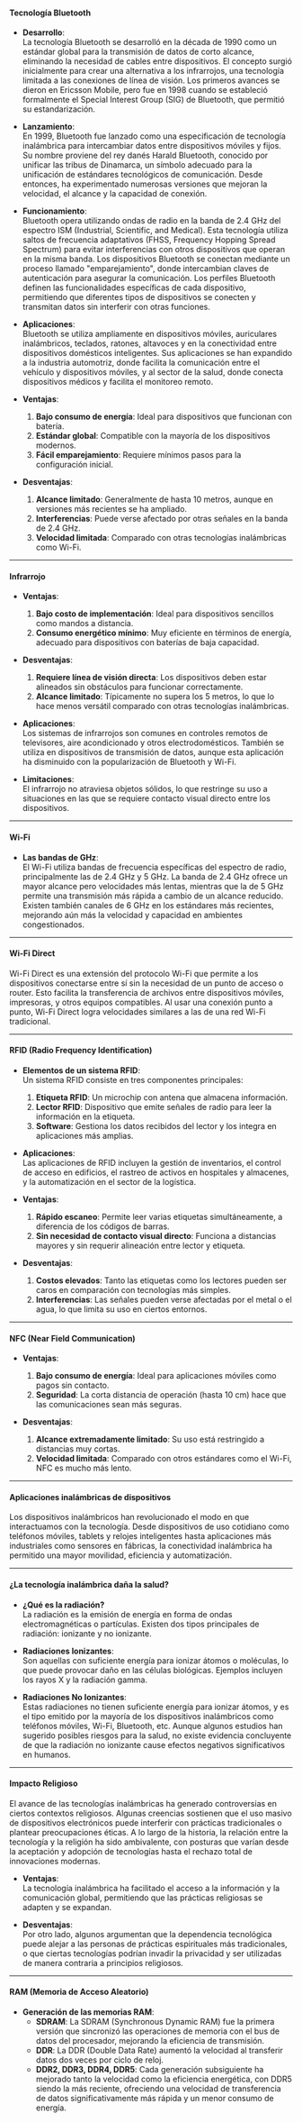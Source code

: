#### **Tecnología Bluetooth**

- **Desarrollo**:  
  La tecnología Bluetooth se desarrolló en la década de 1990 como un estándar global para la transmisión de datos de corto alcance, eliminando la necesidad de cables entre dispositivos. El concepto surgió inicialmente para crear una alternativa a los infrarrojos, una tecnología limitada a las conexiones de línea de visión. Los primeros avances se dieron en Ericsson Mobile, pero fue en 1998 cuando se estableció formalmente el Special Interest Group (SIG) de Bluetooth, que permitió su estandarización.

- **Lanzamiento**:  
  En 1999, Bluetooth fue lanzado como una especificación de tecnología inalámbrica para intercambiar datos entre dispositivos móviles y fijos. Su nombre proviene del rey danés Harald Bluetooth, conocido por unificar las tribus de Dinamarca, un símbolo adecuado para la unificación de estándares tecnológicos de comunicación. Desde entonces, ha experimentado numerosas versiones que mejoran la velocidad, el alcance y la capacidad de conexión.

- **Funcionamiento**:  
  Bluetooth opera utilizando ondas de radio en la banda de 2.4 GHz del espectro ISM (Industrial, Scientific, and Medical). Esta tecnología utiliza saltos de frecuencia adaptativos (FHSS, Frequency Hopping Spread Spectrum) para evitar interferencias con otros dispositivos que operan en la misma banda. Los dispositivos Bluetooth se conectan mediante un proceso llamado "emparejamiento", donde intercambian claves de autenticación para asegurar la comunicación. Los perfiles Bluetooth definen las funcionalidades específicas de cada dispositivo, permitiendo que diferentes tipos de dispositivos se conecten y transmitan datos sin interferir con otras funciones.

- **Aplicaciones**:  
  Bluetooth se utiliza ampliamente en dispositivos móviles, auriculares inalámbricos, teclados, ratones, altavoces y en la conectividad entre dispositivos domésticos inteligentes. Sus aplicaciones se han expandido a la industria automotriz, donde facilita la comunicación entre el vehículo y dispositivos móviles, y al sector de la salud, donde conecta dispositivos médicos y facilita el monitoreo remoto.

- **Ventajas**:
  1. **Bajo consumo de energía**: Ideal para dispositivos que funcionan con batería.
  2. **Estándar global**: Compatible con la mayoría de los dispositivos modernos.
  3. **Fácil emparejamiento**: Requiere mínimos pasos para la configuración inicial.

- **Desventajas**:
  1. **Alcance limitado**: Generalmente de hasta 10 metros, aunque en versiones más recientes se ha ampliado.
  2. **Interferencias**: Puede verse afectado por otras señales en la banda de 2.4 GHz.
  3. **Velocidad limitada**: Comparado con otras tecnologías inalámbricas como Wi-Fi.

---

#### **Infrarrojo**

- **Ventajas**:  
  1. **Bajo costo de implementación**: Ideal para dispositivos sencillos como mandos a distancia.
  2. **Consumo energético mínimo**: Muy eficiente en términos de energía, adecuado para dispositivos con baterías de baja capacidad.

- **Desventajas**:  
  1. **Requiere línea de visión directa**: Los dispositivos deben estar alineados sin obstáculos para funcionar correctamente.
  2. **Alcance limitado**: Típicamente no supera los 5 metros, lo que lo hace menos versátil comparado con otras tecnologías inalámbricas.

- **Aplicaciones**:  
  Los sistemas de infrarrojos son comunes en controles remotos de televisores, aire acondicionado y otros electrodomésticos. También se utiliza en dispositivos de transmisión de datos, aunque esta aplicación ha disminuido con la popularización de Bluetooth y Wi-Fi.

- **Limitaciones**:  
  El infrarrojo no atraviesa objetos sólidos, lo que restringe su uso a situaciones en las que se requiere contacto visual directo entre los dispositivos.

---

#### **Wi-Fi**

- **Las bandas de GHz**:  
  El Wi-Fi utiliza bandas de frecuencia específicas del espectro de radio, principalmente las de 2.4 GHz y 5 GHz. La banda de 2.4 GHz ofrece un mayor alcance pero velocidades más lentas, mientras que la de 5 GHz permite una transmisión más rápida a cambio de un alcance reducido. Existen también canales de 6 GHz en los estándares más recientes, mejorando aún más la velocidad y capacidad en ambientes congestionados.

---

#### **Wi-Fi Direct**

Wi-Fi Direct es una extensión del protocolo Wi-Fi que permite a los dispositivos conectarse entre sí sin la necesidad de un punto de acceso o router. Esto facilita la transferencia de archivos entre dispositivos móviles, impresoras, y otros equipos compatibles. Al usar una conexión punto a punto, Wi-Fi Direct logra velocidades similares a las de una red Wi-Fi tradicional.

---

#### **RFID (Radio Frequency Identification)**

- **Elementos de un sistema RFID**:  
  Un sistema RFID consiste en tres componentes principales:  
  1. **Etiqueta RFID**: Un microchip con antena que almacena información.
  2. **Lector RFID**: Dispositivo que emite señales de radio para leer la información en la etiqueta.
  3. **Software**: Gestiona los datos recibidos del lector y los integra en aplicaciones más amplias.

- **Aplicaciones**:  
  Las aplicaciones de RFID incluyen la gestión de inventarios, el control de acceso en edificios, el rastreo de activos en hospitales y almacenes, y la automatización en el sector de la logística.

- **Ventajas**:  
  1. **Rápido escaneo**: Permite leer varias etiquetas simultáneamente, a diferencia de los códigos de barras.
  2. **Sin necesidad de contacto visual directo**: Funciona a distancias mayores y sin requerir alineación entre lector y etiqueta.

- **Desventajas**:  
  1. **Costos elevados**: Tanto las etiquetas como los lectores pueden ser caros en comparación con tecnologías más simples.
  2. **Interferencias**: Las señales pueden verse afectadas por el metal o el agua, lo que limita su uso en ciertos entornos.

---

#### **NFC (Near Field Communication)**

- **Ventajas**:  
  1. **Bajo consumo de energía**: Ideal para aplicaciones móviles como pagos sin contacto.
  2. **Seguridad**: La corta distancia de operación (hasta 10 cm) hace que las comunicaciones sean más seguras.

- **Desventajas**:  
  1. **Alcance extremadamente limitado**: Su uso está restringido a distancias muy cortas.
  2. **Velocidad limitada**: Comparado con otros estándares como el Wi-Fi, NFC es mucho más lento.

---

#### **Aplicaciones inalámbricas de dispositivos**

Los dispositivos inalámbricos han revolucionado el modo en que interactuamos con la tecnología. Desde dispositivos de uso cotidiano como teléfonos móviles, tablets y relojes inteligentes hasta aplicaciones más industriales como sensores en fábricas, la conectividad inalámbrica ha permitido una mayor movilidad, eficiencia y automatización.

---

#### **¿La tecnología inalámbrica daña la salud?**

- **¿Qué es la radiación?**  
  La radiación es la emisión de energía en forma de ondas electromagnéticas o partículas. Existen dos tipos principales de radiación: ionizante y no ionizante.  

- **Radiaciones Ionizantes**:  
  Son aquellas con suficiente energía para ionizar átomos o moléculas, lo que puede provocar daño en las células biológicas. Ejemplos incluyen los rayos X y la radiación gamma.

- **Radiaciones No Ionizantes**:  
  Estas radiaciones no tienen suficiente energía para ionizar átomos, y es el tipo emitido por la mayoría de los dispositivos inalámbricos como teléfonos móviles, Wi-Fi, Bluetooth, etc. Aunque algunos estudios han sugerido posibles riesgos para la salud, no existe evidencia concluyente de que la radiación no ionizante cause efectos negativos significativos en humanos.

---

#### **Impacto Religioso**

El avance de las tecnologías inalámbricas ha generado controversias en ciertos contextos religiosos. Algunas creencias sostienen que el uso masivo de dispositivos electrónicos puede interferir con prácticas tradicionales o plantear preocupaciones éticas. A lo largo de la historia, la relación entre la tecnología y la religión ha sido ambivalente, con posturas que varían desde la aceptación y adopción de tecnologías hasta el rechazo total de innovaciones modernas.

- **Ventajas**:  
  La tecnología inalámbrica ha facilitado el acceso a la información y la comunicación global, permitiendo que las prácticas religiosas se adapten y se expandan.

- **Desventajas**:  
  Por otro lado, algunos argumentan que la dependencia tecnológica puede alejar a las personas de prácticas espirituales más tradicionales, o que ciertas tecnologías podrían invadir la privacidad y ser utilizadas de manera contraria a principios religiosos.

---

#### **RAM (Memoria de Acceso Aleatorio)**

- **Generación de las memorias RAM**:
  - **SDRAM**: La SDRAM (Synchronous Dynamic RAM) fue la primera versión que sincronizó las operaciones de memoria con el bus de datos del procesador, mejorando la eficiencia de transmisión.
  - **DDR**: La DDR (Double Data Rate) aumentó la velocidad al transferir datos dos veces por ciclo de reloj.
  - **DDR2, DDR3, DDR4, DDR5**: Cada generación subsiguiente ha mejorado tanto la velocidad como la eficiencia energética, con DDR5 siendo la más reciente, ofreciendo una velocidad de transferencia de datos significativamente más rápida y un menor consumo de energía.